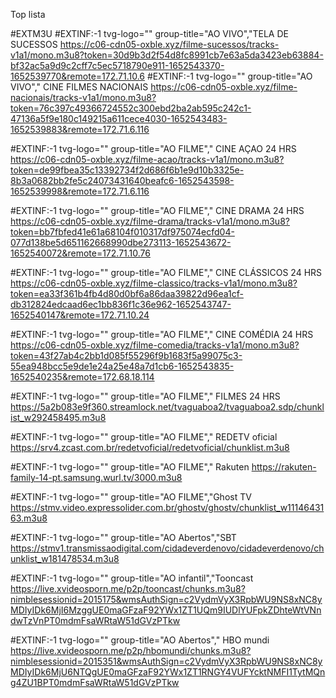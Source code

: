 
Top lista 

#EXTM3U
#EXTINF:-1 tvg-logo="" group-title="AO VIVO","TELA DE SUCESSOS
https://c06-cdn05-oxble.xyz/filme-sucessos/tracks-v1a1/mono.m3u8?token=30d9b3d2f54d8fc8991cb7e63a5da3423eb63884-bf32ac5a9d9c2cff7c5ec5718790e911-1652543370-1652539770&remote=172.71.10.6
#EXTINF:-1 tvg-logo="" group-title="AO VIVO"," CINE FILMES NACIONAIS
https://c06-cdn05-oxble.xyz/filme-nacionais/tracks-v1a1/mono.m3u8?token=76c397c49366724552c300ebd2ba2ab595c242c1-47136a5f9e180c149215a611cece4030-1652543483-1652539883&remote=172.71.6.116

#EXTINF:-1 tvg-logo="" group-title="AO FILME"," CINE AÇAO 24 HRS
https://c06-cdn05-oxble.xyz/filme-acao/tracks-v1a1/mono.m3u8?token=de99fbea35c13392734f2d686f6b1e9d10b3325e-8b3a0682bb2fe5c24073431640beafc6-1652543598-1652539998&remote=172.71.6.116

#EXTINF:-1 tvg-logo="" group-title="AO FILME"," CINE  DRAMA 24 HRS
https://c06-cdn05-oxble.xyz/filme-drama/tracks-v1a1/mono.m3u8?token=bb7fbfed41e61a68104f010317df975074ecfd04-077d138be5d651162668990dbe273113-1652543672-1652540072&remote=172.71.10.76

#EXTINF:-1 tvg-logo="" group-title="AO FILME"," CINE CLÁSSICOS 24 HRS
https://c06-cdn05-oxble.xyz/filme-classico/tracks-v1a1/mono.m3u8?token=ea33f361b4fb4d80d0bf6a86daa39822d96ea1cf-db312824edcaad6ec1bb836f1c36e962-1652543747-1652540147&remote=172.71.10.24

#EXTINF:-1 tvg-logo="" group-title="AO FILME"," CINE COMÉDIA 24 HRS
https://c06-cdn05-oxble.xyz/filme-comedia/tracks-v1a1/mono.m3u8?token=43f27ab4c2bb1d085f55296f9b1683f5a99075c3-55ea948bcc5e9de1e24a25e48a7d1cb6-1652543835-1652540235&remote=172.68.18.114

#EXTINF:-1 tvg-logo="" group-title="AO FILME"," FILMES 24 HRS
https://5a2b083e9f360.streamlock.net/tvaguaboa2/tvaguaboa2.sdp/chunklist_w292458495.m3u8

#EXTINF:-1 tvg-logo="" group-title="AO FILME"," REDETV oficial
https://srv4.zcast.com.br/redetvoficial/redetvoficial/chunklist.m3u8

#EXTINF:-1 tvg-logo="" group-title="AO FILME"," Rakuten
https://rakuten-family-14-pt.samsung.wurl.tv/3000.m3u8

#EXTINF:-1 tvg-logo="" group-title="AO FILME","Ghost TV
https://stmv.video.expressolider.com.br/ghostv/ghostv/chunklist_w1114643163.m3u8

#EXTINF:-1 tvg-logo="" group-title="AO Abertos","SBT
https://stmv1.transmissaodigital.com/cidadeverdenovo/cidadeverdenovo/chunklist_w181478534.m3u8


#EXTINF:-1 tvg-logo="" group-title="AO infantil","Tooncast
https://live.xvideosporn.me/p2p/tooncast/chunks.m3u8?nimblesessionid=2015175&wmsAuthSign=c2VydmVyX3RpbWU9NS8xNC8yMDIyIDk6MjI6MzggUE0maGFzaF92YWx1ZT1UQm9IUDlYUFpkZDhteWtVNndwTzVnPT0mdmFsaWRtaW51dGVzPTkw

#EXTINF:-1 tvg-logo="" group-title="AO Abertos"," HBO mundi
https://live.xvideosporn.me/p2p/hbomundi/chunks.m3u8?nimblesessionid=2015351&wmsAuthSign=c2VydmVyX3RpbWU9NS8xNC8yMDIyIDk6MjU6NTQgUE0maGFzaF92YWx1ZT1RNGY4VUFYcktNMFI1TytMQng4ZU1BPT0mdmFsaWRtaW51dGVzPTkw

